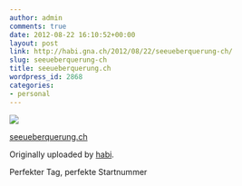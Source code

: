 ```yaml
---
author: admin
comments: true
date: 2012-08-22 16:10:52+00:00
layout: post
link: http://habi.gna.ch/2012/08/22/seeueberquerung-ch/
slug: seeueberquerung-ch
title: seeueberquerung.ch
wordpress_id: 2868
categories:
- personal
---
```



 [![](http://farm9.staticflickr.com/8301/7838948628_e85df57cae_m.jpg)](http://www.flickr.com/photos/habi/7838948628/)
   

 
  [seeueberquerung.ch](http://www.flickr.com/photos/habi/7838948628/)
    

  Originally uploaded by [habi](http://www.flickr.com/photos/habi/).
 



Perfekter Tag, perfekte Startnummer
  

